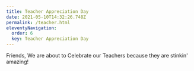 ```yaml
---
title: Teacher Appreciation Day
date: 2021-05-10T14:32:26.748Z
permalink: /teacher.html
eleventyNavigation:
  order: 6
  key: Teacher Appreciation Day
---
```

Friends, We are about to Celebrate our Teachers because they are stinkin' amazing!